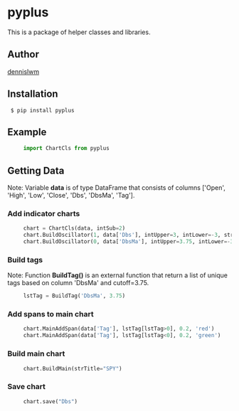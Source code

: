 # pyplus

This is a package of helper classes and libraries.

## Author

[dennislwm](https://github.com/dennislwm/pyplus)

## Installation

     $ pip install pyplus

## Example

```python
     import ChartCls from pyplus
```

## Getting Data

Note: Variable **data** is of type DataFrame that consists of columns ['Open', 'High', 'Low', 'Close', 'Dbs', 'DbsMa', 'Tag'].

### Add indicator charts

```python
     chart = ChartCls(data, intSub=2)
     chart.BuildOscillator(1, data['Dbs'], intUpper=3, intLower=-3, strTitle="Dbs")
     chart.BuildOscillator(0, data['DbsMa'], intUpper=3.75, intLower=-3.75, strTitle="DbsMa")
```

### Build tags  

Note: Function **BuildTag()** is an external function that return a list of unique tags based on column 'DbsMa' and cutoff=3.75.

```python
     lstTag = BuildTag('DbsMa', 3.75)
```

### Add spans to main chart

```python
     chart.MainAddSpan(data['Tag'], lstTag[lstTag>0], 0.2, 'red')
     chart.MainAddSpan(data['Tag'], lstTag[lstTag<0], 0.2, 'green')
```

### Build main chart

```python
     chart.BuildMain(strTitle="SPY")
```

### Save chart

```python
     chart.save("Dbs")
```

